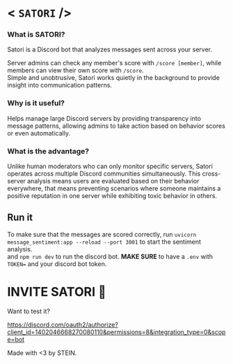 # < `SATORI` />
### What is SATORI?

Satori is a Discord bot that analyzes messages sent across your server. 

Server admins can check any member's score with `/score [member]`, while members can view their own score with `/score`. 
<br>Simple and unobtrusive, Satori works quietly in the background to provide insight into communication patterns.

### Why is it useful?
Helps manage large Discord servers by providing transparency into message patterns, allowing admins to take action based on behavior scores or even automatically.

### What is the advantage?
Unlike human moderators who can only monitor specific servers, Satori operates across multiple Discord communities simultaneously. This cross-server analysis means users are evaluated based on their behavior everywhere, that means preventing scenarios where someone maintains a positive reputation in one server while exhibiting toxic behavior in others.

## Run it
To make sure that the messages are scored correctly, run
`uvicorn message_sentiment:app --reload --port 3001` to start the sentiment analysis.
<br>and `npm run dev` to run the discord bot.
**MAKE SURE** to have a `.env` with `TOKEN=` and your discord bot token.

# INVITE SATORI 💟
Want to test it?

https://discord.com/oauth2/authorize?client_id=1402046668270080110&permissions=8&integration_type=0&scope=bot

Made with <3 by STEIN.
